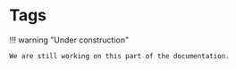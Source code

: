 # Tags

!!! warning "Under construction"

    We are still working on this part of the documentation.
